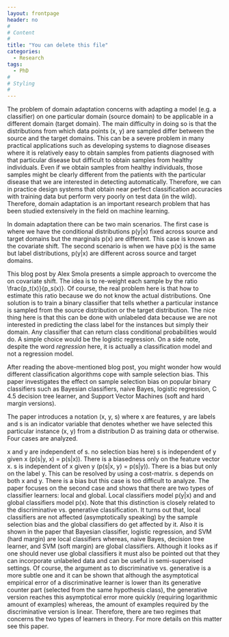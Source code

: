 ```yaml
---
layout: frontpage
header: no
#
# Content
#
title: "You can delete this file"
categories:
  - Research
tags:
  - PhD
#
# Styling
#
---
```


The problem of domain adaptation concerns with adapting a  model (e.g. a classifier) on one particular domain (source domain) to be applicable in a different domain (target domain). The main difficulty in doing so is that the distributions from which data points (x, y) are sampled differ between the source and the target domains. This can be a severe problem in many practical applications such as developing systems to diagnose diseases where it is relatively easy to obtain samples from patients diagnosed with that particular disease but difficult to obtain samples from healthy individuals. Even if we obtain samples from healthy individuals, those samples might be clearly different from the patients with the particular disease that we are interested in detecting automatically. Therefore, we can in practice design systems that obtain near perfect classification accuracies with training data but perform very poorly on test data (in the wild). Therefore, domain adaptation is an important research problem that has been studied extensively in the field on machine learning.

In domain adaptation there can be two main scenarios. The first case is where we have the conditional distributions p(y|x) fixed across source and target domains but the marginals p(x) are different. This case is known as the covariate shift. The second scenario is when we have p(x) is the same but label distributions, p(y|x) are different across source and target domains.

This blog post by Alex Smola presents a simple approach to overcome the on covariate shift. The idea is to re-weight each sample by the ratio \frac{p_t(x)}{p_s(x)}. Of course, the real problem here is that how to estimate this ratio because we do not know the actual distributions. One solution is to train a binary classifier that tells whether a particular instance is sampled from the source distribution or the target distribution. The nice thing here is that this can be done with unlabeled data because we are not interested in predicting the class label for the instances but simply their domain. Any classifier that can return class conditional probabilities would do. A simple choice would be the logistic regression. On a side note, despite the word *regression* here, it is actually a classification model and not a regression model.

After reading the above-mentioned blog post, you might wonder how would different classification algorithms cope with sample selection bias. This paper investigates the effect on sample selection bias on popular binary classifiers such as Bayesian classifiers, naive Bayes, logistic regression, C 4.5 decision tree learner, and Support Vector Machines (soft and hard margin versions).

The paper introduces a notation (x, y, s) where x are features, y are labels and s is an indicator variable that denotes whether we have selected this particular instance (x, y) from a distribution D as training data or otherwise. Four cases are analyzed.

x and y are independent of s. no selection bias here)
s is independent of y given x (p(s|y, x) = p(s|x)). There is a biasedness only on the feature vector x.
s is independent of x given y (p(s|x, y) = p(s|y)). There is a bias but only on the label y. This can be resolved by using a cost-matrix.
s depends on both x and y. There is a bias but this case is too difficult to analyze.
The paper focuses on the second case and shows that there are two types of classifier learners: local and global. Local classifiers model p(y|x) and and global classifiers model p(x). Note that this distinction is closely related to the discriminative vs. generative classification. It turns out that, local classifiers are not affected (asymptotically speaking) by the sample selection bias and the global classifiers do get affected by it. Also it is shown in the paper that Bayesian classifier, logistic regression, and SVM (hard margin) are local classifiers whereas, naive Bayes, decision tree learner, and SVM (soft margin) are global classifiers. Although it looks as if one should never use global classifiers it must also be pointed out that they can incorporate unlabeled data and can be useful in semi-supervised settings. Of course, the argument as to discriminative vs. generative is a more subtle one and it can be shown that although the asymptotical empirical error of a discriminative learner is lower than its generative counter part (selected from the same hypothesis class), the generative version reaches this asymptotical error more quickly (requiring logarithmic amount of examples) whereas, the amount of examples required by the discriminative version is linear. Therefore, there are two regimes that concerns the two types of learners in theory. For more details on this matter see this paper.



